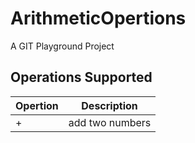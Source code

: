 # ArithmeticOpertions
A GIT Playground Project

## Operations Supported

Opertion	| Description
--------	| ----------
+ 			| add two numbers